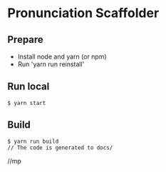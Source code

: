 # Pronunciation Scaffolder

## Prepare

- Install node and yarn (or npm)
- Run 'yarn run reinstall'

## Run local

```
$ yarn start
```

## Build

```
$ yarn run build
// The code is generated to docs/
```
//mp